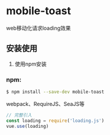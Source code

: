 # mobile-toast
 
web移动化请求loading效果


## 安装使用
1. 使用npm安装

### npm:
``` bash
$ npm install --save-dev mobile-toast
```

webpack、RequireJS、SeaJS等

``` javascript
// 完整引入
const loading = require('loading.js')
vue.use(loading)
```



